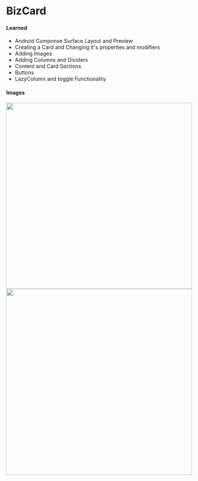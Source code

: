 # BizCard

#### Learned
  - Android Componse Surface Layout and Preview
  - Creating a Card and Changing it's properties and modifiers
  - Adding Images
  - Adding Columns and Dividers
  - Content and Card Sections
  - Buttons
  - LazyColumn and toggle Functionality

#### Images
<img src="https://user-images.githubusercontent.com/22284649/224597266-b26389df-b3b0-403b-9b28-8561d2e148d1.png" width="500" />   <img src="https://user-images.githubusercontent.com/22284649/224597291-6aff1af2-7633-4b4e-8f43-e742253318dd.png" width="500" />
